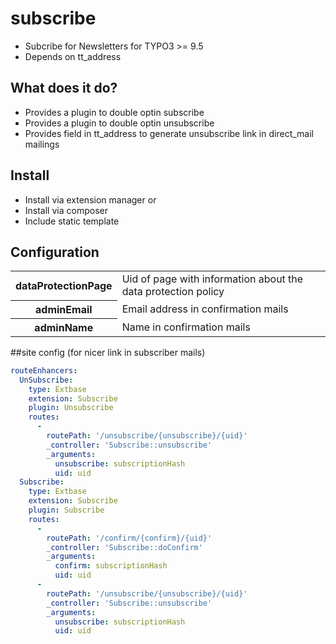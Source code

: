 # subscribe

* Subcribe for Newsletters for TYPO3 >= 9.5
* Depends on tt_address

## What does it do?

* Provides a plugin to double optin subscribe
* Provides a plugin to double optin unsubscribe
* Provides field in tt_address to generate unsubscribe link in direct_mail mailings

## Install
* Install via extension manager or
* Install via composer
* Include static template

## Configuration
<table>
  <tr>
    <th><strong>dataProtectionPage</strong></th>
    <td>Uid of page with information about the data protection policy</td>
  </tr>
  <tr>
    <th>adminEmail</th>
    <td>Email address in confirmation mails</td>
  </tr>
  <tr>
    <th>adminName</th>
    <td>Name in confirmation mails</td>
  </tr>
</table>
##site config (for nicer link in subscriber mails)

```yaml
routeEnhancers:
  UnSubscribe:
    type: Extbase
    extension: Subscribe
    plugin: Unsubscribe
    routes:
      -
        routePath: '/unsubscribe/{unsubscribe}/{uid}'
        _controller: 'Subscribe::unsubscribe'
        _arguments:
          unsubscribe: subscriptionHash
          uid: uid
  Subscribe:
    type: Extbase
    extension: Subscribe
    plugin: Subscribe
    routes:
      -
        routePath: '/confirm/{confirm}/{uid}'
        _controller: 'Subscribe::doConfirm'
        _arguments:
          confirm: subscriptionHash
          uid: uid
      -
        routePath: '/unsubscribe/{unsubscribe}/{uid}'
        _controller: 'Subscribe::unsubscribe'
        _arguments:
          unsubscribe: subscriptionHash
          uid: uid
```